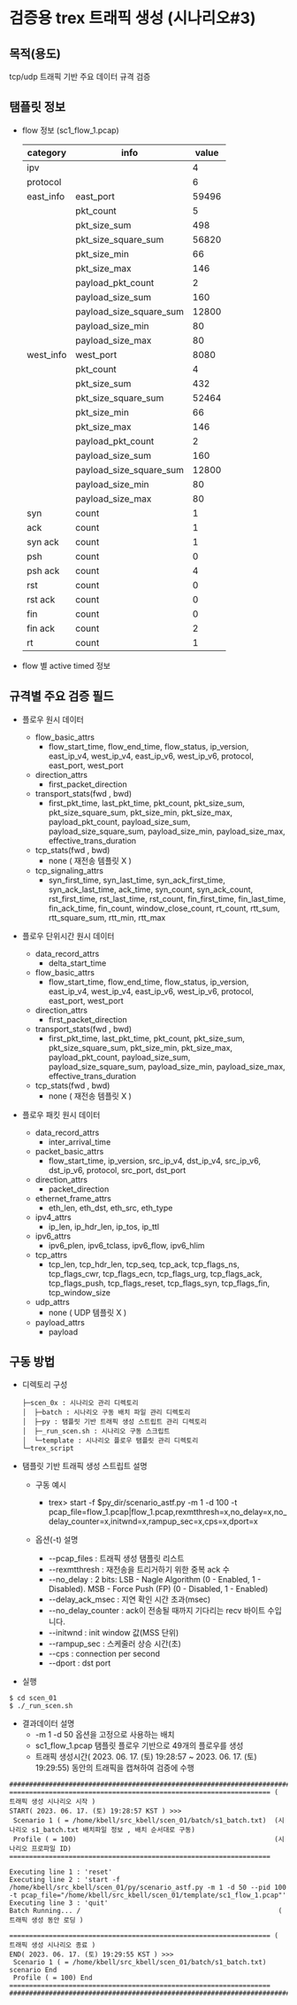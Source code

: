 # 검증용 trex 트래픽 생성 (시나리오#3)

## 목적(용도)
tcp/udp 트래픽 기반 주요 데이터 규격 검증

## 탬플릿 정보

  * flow 정보 (sc1_flow_1.pcap)

    |category|info|value|
    |--------|----|-----|
    |ipv||4|
    |protocol||6|
    |east_info|east_port|59496|
    ||pkt_count|5|
    ||pkt_size_sum|498|
    ||pkt_size_square_sum|56820|
    ||pkt_size_min|66|
    ||pkt_size_max|146|
    ||payload_pkt_count|2|
    ||payload_size_sum|160|
    ||payload_size_square_sum|12800|
    ||payload_size_min|80|
    ||payload_size_max|80|
    |west_info|west_port|8080|
    ||pkt_count|4|
    ||pkt_size_sum|432|
    ||pkt_size_square_sum|52464|
    ||pkt_size_min|66|
    ||pkt_size_max|146|
    ||payload_pkt_count|2|
    ||payload_size_sum|160|
    ||payload_size_square_sum|12800|
    ||payload_size_min|80|
    ||payload_size_max|80|
    |syn|count|1|
    |ack|count|1|
    |syn ack|count|1|
    |psh|count|0|
    |psh ack|count|4|
    |rst|count|0|
    |rst ack|count|0|
    |fin|count|0|
    |fin ack|count|2|
    |rt|count|1|

  * flow 별 active timed 정보
    
## 규격별 주요 검증 필드

  * 플로우 원시 데이터
  
      * flow_basic_attrs
        * flow_start_time, flow_end_time, flow_status, ip_version, east_ip_v4, west_ip_v4, east_ip_v6, west_ip_v6, protocol, east_port, west_port
      * direction_attrs
        * first_packet_direction
      * transport_stats(fwd , bwd)
        * first_pkt_time, last_pkt_time, pkt_count, pkt_size_sum, pkt_size_square_sum, pkt_size_min, pkt_size_max, payload_pkt_count, payload_size_sum, payload_size_square_sum, payload_size_min, payload_size_max, effective_trans_duration
      * tcp_stats(fwd , bwd)
        * none ( 재전송 템플릿 X )
      * tcp_signaling_attrs
        * syn_first_time, syn_last_time, syn_ack_first_time, syn_ack_last_time, ack_time, syn_count, syn_ack_count, rst_first_time, rst_last_time, rst_count, fin_first_time, fin_last_time, fin_ack_time, fin_count, window_close_count, rt_count, rtt_sum, rtt_square_sum, rtt_min, rtt_max
       
  * 플로우 단위시간 원시 데이터
 
      * data_record_attrs
        * delta_start_time
      * flow_basic_attrs
        * flow_start_time, flow_end_time, flow_status, ip_version, east_ip_v4, west_ip_v4, east_ip_v6, west_ip_v6, protocol, east_port, west_port
      * direction_attrs
        * first_packet_direction
      * transport_stats(fwd , bwd)
        * first_pkt_time, last_pkt_time, pkt_count, pkt_size_sum, pkt_size_square_sum, pkt_size_min, pkt_size_max, payload_pkt_count, payload_size_sum, payload_size_square_sum, payload_size_min, payload_size_max, effective_trans_duration
      * tcp_stats(fwd , bwd)
        * none ( 재전송 템플릿 X )
  
  * 플로우 패킷 원시 데이터
  
      * data_record_attrs
        * inter_arrival_time
      * packet_basic_attrs
        * flow_start_time, ip_version, src_ip_v4, dst_ip_v4, src_ip_v6, dst_ip_v6, protocol, src_port, dst_port
      * direction_attrs
        * packet_direction
      * ethernet_frame_attrs
        * eth_len, eth_dst, eth_src, eth_type
      * ipv4_attrs
        * ip_len, ip_hdr_len, ip_tos, ip_ttl
      * ipv6_attrs
        * ipv6_plen, ipv6_tclass, ipv6_flow, ipv6_hlim
      * tcp_attrs
        * tcp_len, tcp_hdr_len, tcp_seq, tcp_ack, tcp_flags_ns, tcp_flags_cwr, tcp_flags_ecn, tcp_flags_urg, tcp_flags_ack, tcp_flags_push, tcp_flags_reset, tcp_flags_syn, tcp_flags_fin, tcp_window_size
      * udp_attrs
        * none ( UDP 템플릿 X )
      * payload_attrs
        * payload
  
## 구동 방법

  * 디렉토리 구성
    ```
    ├─scen_0x : 시나리오 관리 디렉토리
    │  ├─batch : 시나리오 구동 배치 파일 관리 디렉토리
    │  ├─py : 탬플릿 기반 트래픽 생성 스트립트 관리 디렉토리
    │  ├─_run_scen.sh : 시나리오 구동 스크립트
    │  └─template : 시나리오 플로우 탬플릿 관리 디렉토리
    └─trex_script
    ```

  * 탬플릿 기반 트래픽 생성 스트립트 설명
    * 구동 예시
      *  trex> start -f $py_dir/scenario_astf.py -m 1 -d 100 -t pcap_file=flow_1.pcap|flow_1.pcap,rexmtthresh=x,no_delay=x,no_delay_counter=x,initwnd=x,rampup_sec=x,cps=x,dport=x
        
    *  옵션(-t) 설명
       * --pcap_files : 트래픽 생성 탬플릿 리스트
       * --rexmtthresh : 재전송을 트리거하기 위한 중복 ack 수
       * --no_delay :  2 bits: LSB - Nagle Algorithm (0 - Enabled, 1 - Disabled). MSB - Force Push (FP) (0 - Disabled, 1 - Enabled)
       * --delay_ack_msec : 지연 확인 시간 초과(msec)
       * --no_delay_counter : ack이 전송될 때까지 기다리는 recv 바이트 수입니다.
       * --initwnd : init window 값(MSS 단위)
       * --rampup_sec : 스케줄러 상승 시간(초)
       * --cps : connection per second
       * --dport : dst port
     
  *  실행
  ```
  $ cd scen_01
  $ ./_run_scen.sh
  ```

  * 결과데이터 설명
    * -m 1 -d 50 옵션을 고정으로 사용하는 배치
    * sc1_flow_1.pcap 탬플릿 플로우 기반으로 49개의 플로우를 생성
    * 트래픽 생성시간( 2023. 06. 17. (토) 19:28:57 ~ 2023. 06. 17. (토) 19:29:55) 동안의 트래픽을 캡쳐하여 검증에 수행
  ```
  ######################################################################################################
  ================================================================== ( 트래픽 생성 시나리오 시작 )
  START( 2023. 06. 17. (토) 19:28:57 KST ) >>> 
   Scenario 1 ( = /home/kbell/src_kbell/scen_01/batch/s1_batch.txt)  (시나리오 s1_batch.txt 배치파일 정보 , 배치 순서대로 구동)
   Profile ( = 100)                                                  (시나리오 프로파일 ID)
  ==================================================================
  
  Executing line 1 : 'reset'
  Executing line 2 : 'start -f /home/kbell/src_kbell/scen_01/py/scenario_astf.py -m 1 -d 50 --pid 100 -t pcap_file="/home/kbell/src_kbell/scen_01/template/sc1_flow_1.pcap"'
  Executing line 3 : 'quit'
  Batch Running... /                                                  ( 트래픽 생성 동안 로딩 )
  
  ================================================================== ( 트래픽 생성 시나리오 종료 )
  END( 2023. 06. 17. (토) 19:29:55 KST ) >>>
   Scenario 1 ( = /home/kbell/src_kbell/scen_01/batch/s1_batch.txt) scenario End
   Profile ( = 100) End
  ==================================================================  
  ######################################################################################################
  ```
